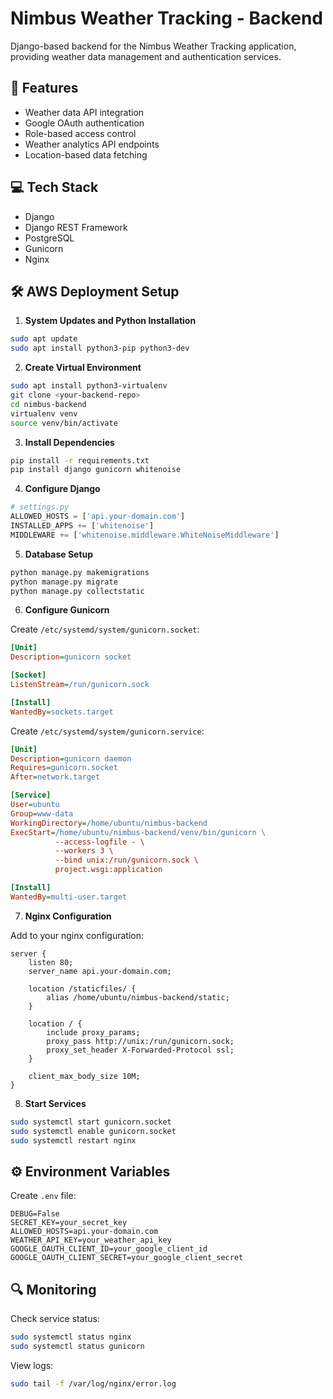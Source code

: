 # Nimbus Weather Tracking - Backend

Django-based backend for the Nimbus Weather Tracking application, providing weather data management and authentication services.

## 🚀 Features

- Weather data API integration
- Google OAuth authentication
- Role-based access control
- Weather analytics API endpoints
- Location-based data fetching

## 💻 Tech Stack

- Django
- Django REST Framework
- PostgreSQL
- Gunicorn
- Nginx

## 🛠️ AWS Deployment Setup

1. **System Updates and Python Installation**
```bash
sudo apt update
sudo apt install python3-pip python3-dev
```

2. **Create Virtual Environment**
```bash
sudo apt install python3-virtualenv
git clone <your-backend-repo>
cd nimbus-backend
virtualenv venv
source venv/bin/activate
```

3. **Install Dependencies**
```bash
pip install -r requirements.txt
pip install django gunicorn whitenoise
```

4. **Configure Django**
```python
# settings.py
ALLOWED_HOSTS = ['api.your-domain.com']
INSTALLED_APPS += ['whitenoise']
MIDDLEWARE += ['whitenoise.middleware.WhiteNoiseMiddleware']
```

5. **Database Setup**
```bash
python manage.py makemigrations
python manage.py migrate
python manage.py collectstatic
```

6. **Configure Gunicorn**

Create `/etc/systemd/system/gunicorn.socket`:
```ini
[Unit]
Description=gunicorn socket

[Socket]
ListenStream=/run/gunicorn.sock

[Install]
WantedBy=sockets.target
```

Create `/etc/systemd/system/gunicorn.service`:
```ini
[Unit]
Description=gunicorn daemon
Requires=gunicorn.socket
After=network.target

[Service]
User=ubuntu
Group=www-data
WorkingDirectory=/home/ubuntu/nimbus-backend
ExecStart=/home/ubuntu/nimbus-backend/venv/bin/gunicorn \
          --access-logfile - \
          --workers 3 \
          --bind unix:/run/gunicorn.sock \
          project.wsgi:application

[Install]
WantedBy=multi-user.target
```

7. **Nginx Configuration**

Add to your nginx configuration:
```nginx
server {
    listen 80;
    server_name api.your-domain.com;

    location /staticfiles/ {
        alias /home/ubuntu/nimbus-backend/static;
    }

    location / {
        include proxy_params;
        proxy_pass http://unix:/run/gunicorn.sock;
        proxy_set_header X-Forwarded-Protocol ssl;
    }

    client_max_body_size 10M;
}
```

8. **Start Services**
```bash
sudo systemctl start gunicorn.socket
sudo systemctl enable gunicorn.socket
sudo systemctl restart nginx
```

## ⚙️ Environment Variables

Create `.env` file:
```env
DEBUG=False
SECRET_KEY=your_secret_key
ALLOWED_HOSTS=api.your-domain.com
WEATHER_API_KEY=your_weather_api_key
GOOGLE_OAUTH_CLIENT_ID=your_google_client_id
GOOGLE_OAUTH_CLIENT_SECRET=your_google_client_secret
```

## 🔍 Monitoring

Check service status:
```bash
sudo systemctl status nginx
sudo systemctl status gunicorn
```

View logs:
```bash
sudo tail -f /var/log/nginx/error.log
```

